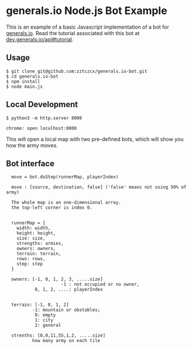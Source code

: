# generals.io Node.js Bot Example

This is an example of a basic Javascript implementation of a bot for [generals.io](https://generals.io). Read the tutorial associated with this bot at [dev.generals.io/api#tutorial](https://dev.generals.io/api#tutorial).

## Usage

```
$ git clone git@github.com:zztczcx/generals.io-bot.git
$ cd generals.io-bot
$ npm install
$ node main.js
```

## Local Development

```
$ python3 -m http.server 8000

chrome: open localhost:8000
```

This will open a local map with two pre-defined bots, which will show you how the army moves.

## Bot interface

```
  move = bot.doStep(runnerMap, playerIndex)     

  move : [source, destination, false] ('false' means not using 50% of army)
```

```
  The whole map is an one-dimensional array.
  the top-left corner is index 0.


  runnerMap = {
    width: width,
    height: height,
    size: size,
    strengths: armies,
    owners: owners,
    terrain: terrain,
    rows: rows,
    step: step
  }

  owners: [-1, 0, 1, 2, 3, .....size]
                     -1 : not occupied or no owner,
           0, 1, 2, ....: playerIndex


  terrain: [-1, 0, 1, 2]
          -1: mountain or obstables;
           0: empty
           1: city
           2: general

  strenths: [0,0,11,55,1,2, .....size]
          how many army on each tile
```
